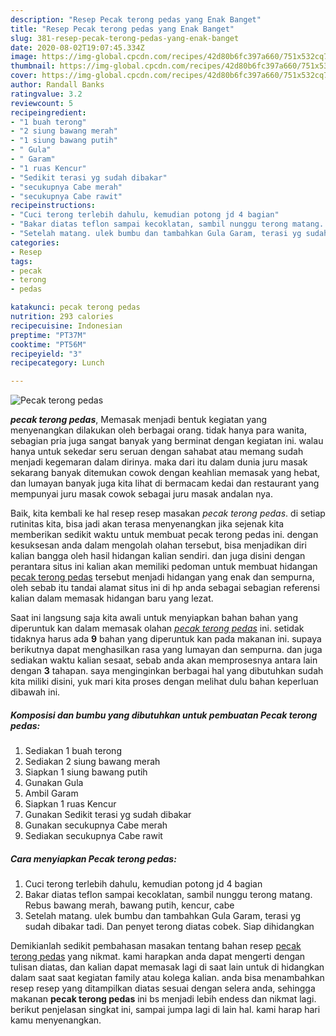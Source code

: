 ```yaml
---
description: "Resep Pecak terong pedas yang Enak Banget"
title: "Resep Pecak terong pedas yang Enak Banget"
slug: 381-resep-pecak-terong-pedas-yang-enak-banget
date: 2020-08-02T19:07:45.334Z
image: https://img-global.cpcdn.com/recipes/42d80b6fc397a660/751x532cq70/pecak-terong-pedas-foto-resep-utama.jpg
thumbnail: https://img-global.cpcdn.com/recipes/42d80b6fc397a660/751x532cq70/pecak-terong-pedas-foto-resep-utama.jpg
cover: https://img-global.cpcdn.com/recipes/42d80b6fc397a660/751x532cq70/pecak-terong-pedas-foto-resep-utama.jpg
author: Randall Banks
ratingvalue: 3.2
reviewcount: 5
recipeingredient:
- "1 buah terong"
- "2 siung bawang merah"
- "1 siung bawang putih"
- " Gula"
- " Garam"
- "1 ruas Kencur"
- "Sedikit terasi yg sudah dibakar"
- "secukupnya Cabe merah"
- "secukupnya Cabe rawit"
recipeinstructions:
- "Cuci terong terlebih dahulu, kemudian potong jd 4 bagian"
- "Bakar diatas teflon sampai kecoklatan, sambil nunggu terong matang. Rebus bawang merah, bawang putih, kencur, cabe"
- "Setelah matang. ulek bumbu dan tambahkan Gula Garam, terasi yg sudah dibakar tadi. Dan penyet terong diatas cobek. Siap dihidangkan"
categories:
- Resep
tags:
- pecak
- terong
- pedas

katakunci: pecak terong pedas 
nutrition: 293 calories
recipecuisine: Indonesian
preptime: "PT37M"
cooktime: "PT56M"
recipeyield: "3"
recipecategory: Lunch

---
```



![Pecak terong pedas](https://img-global.cpcdn.com/recipes/42d80b6fc397a660/751x532cq70/pecak-terong-pedas-foto-resep-utama.jpg)

<b><i>pecak terong pedas</i></b>, Memasak menjadi bentuk kegiatan yang menyenangkan dilakukan oleh berbagai orang. tidak hanya para wanita, sebagian pria juga sangat banyak yang berminat dengan kegiatan ini. walau hanya untuk sekedar seru seruan dengan sahabat atau memang sudah menjadi kegemaran dalam dirinya. maka dari itu dalam dunia juru masak sekarang banyak ditemukan cowok dengan keahlian memasak yang hebat, dan lumayan banyak juga kita lihat di bermacam kedai dan restaurant yang mempunyai juru masak cowok sebagai juru masak andalan nya.



Baik, kita kembali ke hal resep resep masakan <i>pecak terong pedas</i>. di setiap rutinitas kita, bisa jadi akan terasa menyenangkan jika sejenak kita memberikan sedikit waktu untuk membuat pecak terong pedas ini. dengan kesuksesan anda dalam mengolah olahan tersebut, bisa menjadikan diri kalian bangga oleh hasil hidangan kalian sendiri. dan juga disini dengan perantara situs ini kalian akan memiliki pedoman untuk membuat hidangan <u>pecak terong pedas</u> tersebut menjadi hidangan yang enak dan sempurna, oleh sebab itu tandai alamat situs ini di hp anda sebagai sebagian referensi kalian dalam memasak hidangan baru yang lezat.


Saat ini langsung saja kita awali untuk menyiapkan bahan bahan yang diperuntuk kan dalam memasak olahan <u><i>pecak terong pedas</i></u> ini. setidak tidaknya harus ada <b>9</b> bahan yang diperuntuk kan pada makanan ini. supaya berikutnya dapat menghasilkan rasa yang lumayan dan sempurna. dan juga sediakan waktu kalian sesaat, sebab anda akan memprosesnya antara lain dengan <b>3</b> tahapan. saya menginginkan berbagai hal yang dibutuhkan sudah kita miliki disini, yuk mari kita proses dengan melihat dulu bahan keperluan dibawah ini.

<!--inarticleads1-->

##### Komposisi dan bumbu yang dibutuhkan untuk pembuatan Pecak terong pedas:

1. Sediakan 1 buah terong
1. Sediakan 2 siung bawang merah
1. Siapkan 1 siung bawang putih
1. Gunakan  Gula
1. Ambil  Garam
1. Siapkan 1 ruas Kencur
1. Gunakan Sedikit terasi yg sudah dibakar
1. Gunakan secukupnya Cabe merah
1. Sediakan secukupnya Cabe rawit




<!--inarticleads2-->

##### Cara menyiapkan Pecak terong pedas:

1. Cuci terong terlebih dahulu, kemudian potong jd 4 bagian
1. Bakar diatas teflon sampai kecoklatan, sambil nunggu terong matang. Rebus bawang merah, bawang putih, kencur, cabe
1. Setelah matang. ulek bumbu dan tambahkan Gula Garam, terasi yg sudah dibakar tadi. Dan penyet terong diatas cobek. Siap dihidangkan




Demikianlah sedikit pembahasan masakan tentang bahan resep <u>pecak terong pedas</u> yang nikmat. kami harapkan anda dapat mengerti dengan tulisan diatas, dan kalian dapat memasak lagi di saat lain untuk di hidangkan dalam saat saat kegiatan family atau kolega kalian. anda bisa menambahkan resep resep yang ditampilkan diatas sesuai dengan selera anda, sehingga makanan <b>pecak terong pedas</b> ini bs menjadi lebih endess dan nikmat lagi. berikut penjelasan singkat ini, sampai jumpa lagi di lain hal. kami harap hari kamu menyenangkan.
